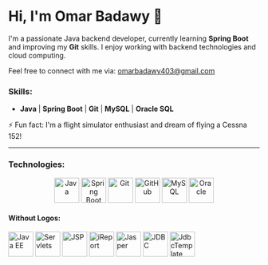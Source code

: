 # Hi, I'm Omar Badawy 👋

I'm a passionate Java backend developer, currently learning **Spring Boot** and improving my **Git** skills. I enjoy working with backend technologies and cloud computing.

Feel free to connect with me via: omarbadawy403@gmail.com

### Skills:
- **Java** | **Spring Boot** | **Git** | **MySQL** | **Oracle SQL**

⚡ Fun fact: I'm a flight simulator enthusiast and dream of flying a Cessna 152!

---

### Technologies:

<p align="center">
  <img src="https://cdn.jsdelivr.net/gh/devicons/devicon/icons/java/java-original.svg" alt="Java" width="50" height="50" />
  <img src="https://cdn.jsdelivr.net/gh/devicons/devicon/icons/spring/spring-original.svg" alt="Spring Boot" width="50" height="50" />
  <img src="https://cdn.jsdelivr.net/gh/devicons/devicon/icons/git/git-original.svg" alt="Git" width="50" height="50" />
  <img src="https://cdn.jsdelivr.net/gh/devicons/devicon/icons/github/github-original.svg" alt="GitHub" width="50" height="50" />
  <img src="https://cdn.jsdelivr.net/gh/devicons/devicon/icons/mysql/mysql-original.svg" alt="MySQL" width="50" height="50" />
  <img src="https://cdn.jsdelivr.net/gh/devicons/devicon/icons/oracle/oracle-original.svg" alt="Oracle" width="50" height="50" />
</p>

#### Without Logos:
  <img src="https://img.shields.io/badge/Java%20EE-007396?style=for-the-badge&logo=java&logoColor=white" alt="Java EE" width="50" height="50" />
  <img src="https://img.shields.io/badge/Servlets-007396?style=for-the-badge&logo=java&logoColor=white" alt="Servlets" width="50" height="50" />
  <img src="https://img.shields.io/badge/JSP-007396?style=for-the-badge&logo=java&logoColor=white" alt="JSP" width="50" height="50" />
  <img src="https://img.shields.io/badge/iReport-4171b2?style=for-the-badge&logo=apache&logoColor=white" alt="iReport" width="50" height="50" />
  <img src="https://img.shields.io/badge/Jasper-4171b2?style=for-the-badge&logo=apache&logoColor=white" alt="Jasper" width="50" height="50" />
  <img src="https://img.shields.io/badge/JDBC-4479A1?style=for-the-badge&logo=java&logoColor=white" alt="JDBC" width="50" height="50" />
  <img src="https://img.shields.io/badge/JdbcTemplate-4479A1?style=for-the-badge&logo=java&logoColor=white" alt="JdbcTemplate" width="50" height="50" />
